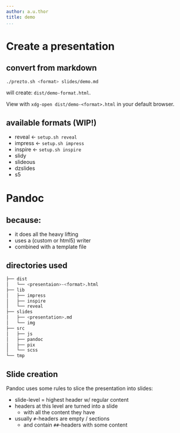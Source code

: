 ```yaml
---
author: a.u.thor
title: demo
...
```


# Create a presentation

## convert from markdown

```bash
./prezto.sh <format> slides/demo.md
```

will create: `dist/demo-format.html`.

View with `xdg-open dist/demo-<format>.html` in your default browser.


## available formats (WIP!)

- reveal <- `setup.sh reveal`
- impress <- `setup.sh impress`
- inspire <- `setup.sh inspire`
- slidy
- slideous
- dzslides
- s5

# Pandoc

## because:
- it does all the heavy lifting
- uses a (custom or html5) writer
- combined with a template file

## directories used

```bash
├── dist
│   └── <presentaion>-<format>.html
├── lib
│   ├── impress
│   ├── inspire
│   └── reveal
├── slides
│   ├── <presentation>.md
│   └── img
├── src
│   ├── js
│   ├── pandoc
│   ├── pix
│   └── scss
└── tmp
```

## Slide creation

Pandoc uses some rules to slice the presentation into slides:

- slide-level = highest header w/ regular content
- headers at this level are turned into a slide
    + with all the content they have
- usually `#`-headers are empty / sections
    + and contain `##`-headers with some content

